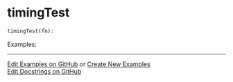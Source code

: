 # <a id="Peeves.TestUtils.timingTest">timingTest</a>

```python
timingTest(fn): 
```


Examples: 


___

[Edit Examples on GitHub](https://github.com/McCoyGroup/References/edit/gh-pages/Documentation/examples/Peeves/TestUtils/timingTest.md) or 
[Create New Examples](https://github.com/McCoyGroup/References/new/gh-pages/?filename=Documentation/examples/Peeves/TestUtils/timingTest.md) <br/>
[Edit Docstrings on GitHub](https://github.com/McCoyGroup/Peeves/edit/master/TestUtils.py?message=Update%20Docs)